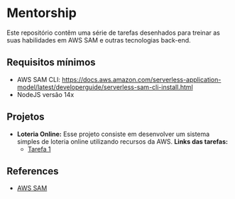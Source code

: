 # Mentorship

Este repositório contêm uma série de tarefas desenhados para treinar as suas habilidades em AWS SAM e outras tecnologias back-end.

## Requisitos mínimos
* AWS SAM CLI: https://docs.aws.amazon.com/serverless-application-model/latest/developerguide/serverless-sam-cli-install.html
* NodeJS versão 14x


## Projetos

* **Loteria Online:** Esse projeto consiste em desenvolver um sistema simples de loteria online utilizando recursos da AWS. **Links das tarefas:**
    * [Tarefa 1](./docs/loteria-online/tarefa1.md)

## References

* [AWS SAM](https://aws.amazon.com/serverless/sam/)

